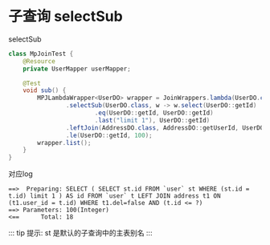 # 子查询 selectSub

selectSub <Badge type="tip" text="1.4.5+" vertical="top" />

```java
class MpJoinTest {
    @Resource
    private UserMapper userMapper;

    @Test
    void sub() {
        MPJLambdaWrapper<UserDO> wrapper = JoinWrappers.lambda(UserDO.class)
                .selectSub(UserDO.class, w -> w.select(UserDO::getId)
                        .eq(UserDO::getId, UserDO::getId)
                        .last("limit 1"), UserDO::getId)
                .leftJoin(AddressDO.class, AddressDO::getUserId, UserDO::getId)
                .le(UserDO::getId, 100);
        wrapper.list();
    }
}

```

对应log

```log
==>  Preparing: SELECT ( SELECT st.id FROM `user` st WHERE (st.id = t.id) limit 1 ) AS id FROM `user` t LEFT JOIN address t1 ON (t1.user_id = t.id) WHERE t1.del=false AND (t.id <= ?)
==> Parameters: 100(Integer)
<==      Total: 18
```

::: tip 提示:
st 是默认的子查询中的主表别名
:::